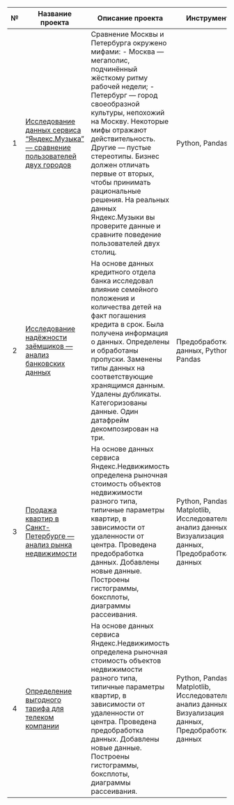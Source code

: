  
 
 
| № | Название проекта | Описание проекта | Инструменты | 
|:---:| ---------------------- | ------------------------- |---------------------------| 
| 1 | [Исследование данных сервиса “Яндекс.Музыка” — сравнение пользователей двух городов](https://github.com/AndreySokolov20/da_yandex_practicum/tree/main/01%20%D0%AF%D0%BD%D0%B4%D0%B5%D0%BA%D1%81.%D0%9C%D1%83%D0%B7%D1%8B%D0%BA%D0%B0) | Сравнение Москвы и Петербурга окружено мифами: - Москва — мегаполис, подчинённый жёсткому ритму рабочей недели; - Петербург — город своеобразной культуры, непохожий на Москву. Некоторые мифы отражают действительность. Другие — пустые стереотипы. Бизнес должен отличать первые от вторых, чтобы принимать рациональные решения. На реальных данных Яндекс.Музыки вы проверите данные и сравните поведение пользователей двух столиц. | Python, Pandas | 
| 2 | [Исследование надёжности заёмщиков — анализ банковских данных](https://github.com/AndreySokolov20/da_yandex_practicum/tree/main/02%20%D0%9D%D0%B0%D0%B4%D0%B5%D0%B6%D0%BD%D0%BE%D1%81%D1%82%D1%8C%20%D0%B7%D0%B0%D0%B5%D0%BC%D1%89%D0%B8%D0%BA%D0%BE%D0%B2) | На основе данных кредитного отдела банка исследовал влияние семейного положения и количества детей на факт погашения кредита в срок. Была получена информация о данных. Определены и обработаны пропуски. Заменены типы данных на соответствующие хранящимся данным. Удалены дубликаты. Категоризованы данные. Один датафрейм декомпозирован на три. | Предобработка данных, Python, Pandas | 
| 3 | [Продажа квартир в Санкт-Петербурге — анализ рынка недвижимости](https://github.com/AndreySokolov20/da_yandex_practicum/tree/main/03%20%D0%AF%D0%BD%D0%B4%D0%B5%D0%BAc%20%D0%9D%D0%B5%D0%B4%D0%B2%D0%B8%D0%B6%D0%B8%D0%BC%D0%BE%D1%81%D1%82%D1%8C)| На основе данных сервиса Яндекс.Недвижимость определена рыночная стоимость объектов недвижимости разного типа, типичные параметры квартир, в зависимости от удаленности от центра. Проведена предобработка данных. Добавлены новые данные. Построены гистограммы, боксплоты, диаграммы рассеивания. | Python, Pandas, Matplotlib, Исследовательский анализ данных, Визуализация данных, Предобработка данных | 
| 4 | [Определение выгодного тарифа для телеком компании](https://github.com/AndreySokolov20/da_yandex_practicum/tree/main/04%20%D0%A2%D0%B0%D1%80%D0%B8%D1%84%D1%8B%20%D1%82%D0%B5%D0%BB%D0%B5%D0%BA%D0%BE%D0%BC-%D0%BA%D0%BE%D0%BC%D0%BF%D0%B0%D0%BD%D0%B8%D0%B8) | На основе данных сервиса Яндекс.Недвижимость определена рыночная стоимость объектов недвижимости разного типа, типичные параметры квартир, в зависимости от удаленности от центра. Проведена предобработка данных. Добавлены новые данные. Построены гистограммы, боксплоты, диаграммы рассеивания. | Python, Pandas, Matplotlib, Исследовательский анализ данных, Визуализация данных, Предобработка данных | 

 
